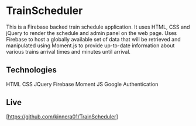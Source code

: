 # TrainScheduler
This is a Firebase backed train schedule application. It uses HTML, CSS and jQuery to render the schedule and admin panel on the web page.  Uses Firebase to host a globally available set of data that will be retrieved and manipulated using Moment.js to provide up-to-date information about various trains arrival times and minutes until arrival.

## Technologies
HTML
CSS
JQuery
Firebase
Moment JS
Google Authentication

## Live
[https://github.com/kinnera01/TrainScheduler]
